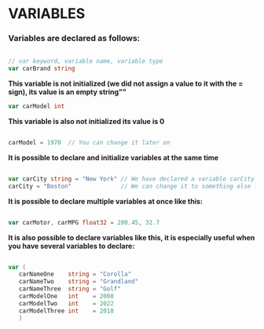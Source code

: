 # VARIABLES

### Variables are declared as follows:

```go

// var keyword, variable name, variable type
var carBrand string

```


__This variable is not initialized (we did not assign a value to it with the = sign), its value is an empty string""__

```go
var carModel int

```  
 __This variable is also not initialized its value is 0__

 ```go
 
 carModel = 1970  // You can change it later on
```

__It is possible to declare and initialize variables at the same time__
```go

var carCity string = "New York" // We have declared a variable carCity and initialized it with the value "New York"
carCity = "Boston"              // We can change it to something else later on with the = sign
```

__It is possible to declare multiple variables at once like this:__
```go

var carMotor, carMPG float32 = 200.45, 32.7
```

 __It is also possible to declare variables like this, it is especially useful when you have several variables to declare:__

 ```go

var (
	carNameOne    string = "Corolla"
	carNameTwo    string = "Grandland"
	carNameThree  string = "Golf"
	carModelOne   int    = 2008
	carModelTwo   int    = 2022
	carModelThree int    = 2018
	)
```
